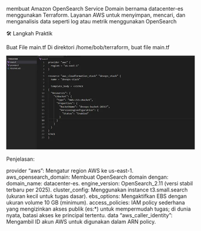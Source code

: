 membuat Amazon OpenSearch Service Domain bernama datacenter-es menggunakan Terraform. Layanan AWS untuk menyimpan, mencari, dan menganalisis data seperti log atau metrik menggunakan OpenSearch

🛠 Langkah Praktik

Buat File main.tf
Di direktori /home/bob/terraform, buat file main.tf

![alt text](image-29.png)

Penjelasan:

provider “aws”: Mengatur region AWS ke us-east-1.
aws_opensearch_domain: Membuat OpenSearch domain dengan:
domain_name: datacenter-es.
engine_version: OpenSearch_2.11 (versi stabil terbaru per 2025).
cluster_config: Menggunakan instance t3.small.search (ukuran kecil untuk tugas dasar).
ebs_options: Mengaktifkan EBS dengan ukuran volume 10 GB (minimum).
access_policies: IAM policy sederhana yang mengizinkan akses publik (es:*) untuk mempermudah tugas; di dunia nyata, batasi akses ke principal tertentu.
data “aws_caller_identity”: Mengambil ID akun AWS untuk digunakan dalam ARN policy.
